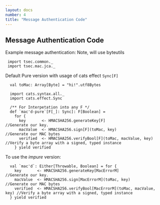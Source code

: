 ```yaml
---
layout: docs
number: 4
title: "Message Authentication Code"
---
```


## Message Authentication Code

Example message authentication: Note, will use byteutils

```tut:silent
 import tsec.common._
 import tsec.mac.jca._
```

Default Pure version with usage of cats effect `Sync[F]`

```tut:silent
  val toMac: Array[Byte] = "hi!".utf8Bytes

  import cats.syntax.all._
  import cats.effect.Sync

  /** For Interpetation into any F */
  def `mac'd-pure`[F[_]: Sync]: F[Boolean] =
    for {
      key       <- HMACSHA256.generateKey[F]                      //Generate our key.
      macValue  <- HMACSHA256.sign[F](toMac, key)                 //Generate our MAC bytes
      verified  <- HMACSHA256.verifyBool[F](toMac, macValue, key) //Verify a byte array with a signed, typed instance
    } yield verified
```

To use the _impure_ version:

```tut:silent
  val `mac'd`: Either[Throwable, Boolean] = for {
    key       <- HMACSHA256.generateKey[MacErrorM]                      //Generate our key.
    macValue  <- HMACSHA256.sign[MacErrorM](toMac, key)                 //Generate our MAC bytes
    verified  <- HMACSHA256.verifyBool[MacErrorM](toMac, macValue, key) //Verify a byte array with a signed, typed instance
  } yield verified
```
